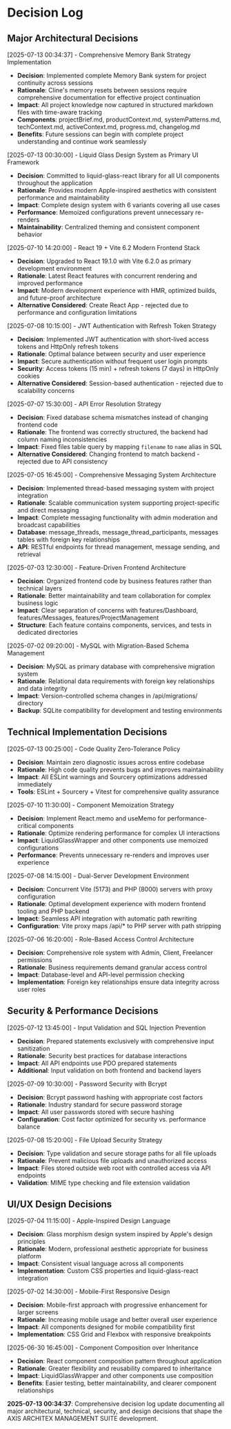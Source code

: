 # Decision Log

## Major Architectural Decisions

[2025-07-13 00:34:37] - Comprehensive Memory Bank Strategy Implementation

- **Decision**: Implemented complete Memory Bank system for project continuity across sessions
- **Rationale**: Cline's memory resets between sessions require comprehensive documentation for effective project continuation
- **Impact**: All project knowledge now captured in structured markdown files with time-aware tracking
- **Components**: projectBrief.md, productContext.md, systemPatterns.md, techContext.md, activeContext.md, progress.md, changelog.md
- **Benefits**: Future sessions can begin with complete project understanding and continue work seamlessly

[2025-07-13 00:30:00] - Liquid Glass Design System as Primary UI Framework

- **Decision**: Committed to liquid-glass-react library for all UI components throughout the application
- **Rationale**: Provides modern Apple-inspired aesthetics with consistent performance and maintainability
- **Impact**: Complete design system with 6 variants covering all use cases
- **Performance**: Memoized configurations prevent unnecessary re-renders
- **Maintainability**: Centralized theming and consistent component behavior

[2025-07-10 14:20:00] - React 19 + Vite 6.2 Modern Frontend Stack

- **Decision**: Upgraded to React 19.1.0 with Vite 6.2.0 as primary development environment
- **Rationale**: Latest React features with concurrent rendering and improved performance
- **Impact**: Modern development experience with HMR, optimized builds, and future-proof architecture
- **Alternative Considered**: Create React App - rejected due to performance and configuration limitations

[2025-07-08 10:15:00] - JWT Authentication with Refresh Token Strategy

- **Decision**: Implemented JWT authentication with short-lived access tokens and HttpOnly refresh tokens
- **Rationale**: Optimal balance between security and user experience
- **Impact**: Secure authentication without frequent user login prompts
- **Security**: Access tokens (15 min) + refresh tokens (7 days) in HttpOnly cookies
- **Alternative Considered**: Session-based authentication - rejected due to scalability concerns

[2025-07-07 15:30:00] - API Error Resolution Strategy

- **Decision**: Fixed database schema mismatches instead of changing frontend code
- **Rationale**: The frontend was correctly structured, the backend had column naming inconsistencies
- **Impact**: Fixed files table query by mapping `filename` to `name` alias in SQL
- **Alternative Considered**: Changing frontend to match backend - rejected due to API consistency

[2025-07-05 16:45:00] - Comprehensive Messaging System Architecture

- **Decision**: Implemented thread-based messaging system with project integration
- **Rationale**: Scalable communication system supporting project-specific and direct messaging
- **Impact**: Complete messaging functionality with admin moderation and broadcast capabilities
- **Database**: message_threads, message_thread_participants, messages tables with foreign key relationships
- **API**: RESTful endpoints for thread management, message sending, and retrieval

[2025-07-03 12:30:00] - Feature-Driven Frontend Architecture

- **Decision**: Organized frontend code by business features rather than technical layers
- **Rationale**: Better maintainability and team collaboration for complex business logic
- **Impact**: Clear separation of concerns with features/Dashboard, features/Messages, features/ProjectManagement
- **Structure**: Each feature contains components, services, and tests in dedicated directories

[2025-07-02 09:20:00] - MySQL with Migration-Based Schema Management

- **Decision**: MySQL as primary database with comprehensive migration system
- **Rationale**: Relational data requirements with foreign key relationships and data integrity
- **Impact**: Version-controlled schema changes in /api/migrations/ directory
- **Backup**: SQLite compatibility for development and testing environments

## Technical Implementation Decisions

[2025-07-13 00:25:00] - Code Quality Zero-Tolerance Policy

- **Decision**: Maintain zero diagnostic issues across entire codebase
- **Rationale**: High code quality prevents bugs and improves maintainability
- **Impact**: All ESLint warnings and Sourcery optimizations addressed immediately
- **Tools**: ESLint + Sourcery + Vitest for comprehensive quality assurance

[2025-07-10 11:30:00] - Component Memoization Strategy

- **Decision**: Implement React.memo and useMemo for performance-critical components
- **Rationale**: Optimize rendering performance for complex UI interactions
- **Impact**: LiquidGlassWrapper and other components use memoized configurations
- **Performance**: Prevents unnecessary re-renders and improves user experience

[2025-07-08 14:15:00] - Dual-Server Development Environment

- **Decision**: Concurrent Vite (5173) and PHP (8000) servers with proxy configuration
- **Rationale**: Optimal development experience with modern frontend tooling and PHP backend
- **Impact**: Seamless API integration with automatic path rewriting
- **Configuration**: Vite proxy maps /api/* to PHP server with path stripping

[2025-07-06 16:20:00] - Role-Based Access Control Architecture

- **Decision**: Comprehensive role system with Admin, Client, Freelancer permissions
- **Rationale**: Business requirements demand granular access control
- **Impact**: Database-level and API-level permission checking
- **Implementation**: Foreign key relationships ensure data integrity across user roles

## Security & Performance Decisions

[2025-07-12 13:45:00] - Input Validation and SQL Injection Prevention

- **Decision**: Prepared statements exclusively with comprehensive input sanitization
- **Rationale**: Security best practices for database interactions
- **Impact**: All API endpoints use PDO prepared statements
- **Additional**: Input validation on both frontend and backend layers

[2025-07-09 10:30:00] - Password Security with Bcrypt

- **Decision**: Bcrypt password hashing with appropriate cost factors
- **Rationale**: Industry standard for secure password storage
- **Impact**: All user passwords stored with secure hashing
- **Configuration**: Cost factor optimized for security vs. performance balance

[2025-07-08 15:20:00] - File Upload Security Strategy

- **Decision**: Type validation and secure storage paths for all file uploads
- **Rationale**: Prevent malicious file uploads and unauthorized access
- **Impact**: Files stored outside web root with controlled access via API endpoints
- **Validation**: MIME type checking and file extension validation

## UI/UX Design Decisions

[2025-07-04 11:15:00] - Apple-Inspired Design Language

- **Decision**: Glass morphism design system inspired by Apple's design principles
- **Rationale**: Modern, professional aesthetic appropriate for business platform
- **Impact**: Consistent visual language across all components
- **Implementation**: Custom CSS properties and liquid-glass-react integration

[2025-07-02 14:30:00] - Mobile-First Responsive Design

- **Decision**: Mobile-first approach with progressive enhancement for larger screens
- **Rationale**: Increasing mobile usage and better overall user experience
- **Impact**: All components designed for mobile compatibility first
- **Implementation**: CSS Grid and Flexbox with responsive breakpoints

[2025-06-30 16:45:00] - Component Composition over Inheritance

- **Decision**: React component composition pattern throughout application
- **Rationale**: Greater flexibility and reusability compared to inheritance
- **Impact**: LiquidGlassWrapper and other components use composition
- **Benefits**: Easier testing, better maintainability, and clearer component relationships

**2025-07-13 00:34:37**: Comprehensive decision log update documenting all major architectural, technical, security, and design decisions that shape the AXIS ARCHITEX MANAGEMENT SUITE development.
